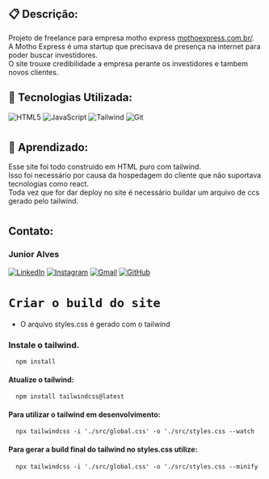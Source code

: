 ## 📋 Descrição: 
 Projeto de freelance para empresa motho express [mothoexpress.com.br/](https://www.mothoexpress.com.br/).</br>
 A Motho Express é uma startup que precisava de presença na internet para poder buscar investidores.</br>
 O site trouxe credibilidade a empresa perante os investidores e tambem novos clientes.

## 🔧 Tecnologias Utilizada:
![HTML5](https://img.shields.io/badge/HTML5-E34F26?style=for-the-badge&logo=html5&logoColor=white)
![JavaScript](https://img.shields.io/badge/JavaScript-F7DF1E?style=for-the-badge&logo=javascript&logoColor=black)
![Tailwind](https://img.shields.io/badge/tailwindcss-%2338B2AC.svg?style=for-the-badge&logo=tailwind-css&logoColor=white)
![Git](https://img.shields.io/badge/GIT-E44C30?style=for-the-badge&logo=git&logoColor=white)
#

## 📄 Aprendizado:
Esse site foi todo construido em HTML puro com tailwind.</br>
Isso foi necessário por causa da hospedagem do cliente que não suportava tecnologias como react.</br>
Toda vez que for dar deploy no site é necessário buildar um arquivo de ccs gerado pelo tailwind.</br>

#
## Contato:
### Junior Alves
[![LinkedIn](https://img.shields.io/badge/LinkedIn-0077B5?style=for-the-badge&logo=linkedin&logoColor=white)](https://www.linkedin.com/in/junior-alves-54559070/)
[![Instagram](https://img.shields.io/badge/-Instagram-%23E4405F?style=for-the-badge&logo=instagram&logoColor=white)](https://www.instagram.com/junioralvesbr4/)
[![Gmail](https://img.shields.io/badge/Gmail-333333?style=for-the-badge&logo=gmail&logoColor=red)](mailto:jrnalves@gmail.com)
[![GitHub](https://img.shields.io/badge/GitHub-100000?style=for-the-badge&logo=github&logoColor=white)](https://github.com/junioralvesbr)

# ```Criar o build do site```
 - O arquivo styles.css é gerado com o tailwind

### Instale o tailwind.
```node
  npm install
```

#### Atualize o tailwind:
```node
  npm install tailwindcss@latest
```

#### Para utilizar o tailwind em desenvolvimento:
```node
  npx tailwindcss -i './src/global.css' -o './src/styles.css --watch
```

#### Para gerar a build final do tailwind no styles.css utilize:
```node
  npx tailwindcss -i './src/global.css' -o './src/styles.css --minify
```